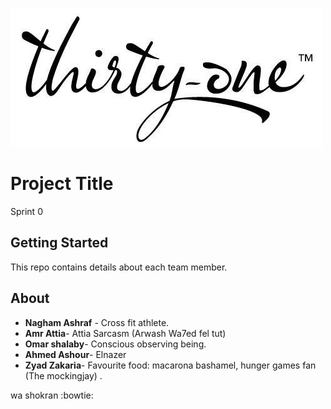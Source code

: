 ![](logo.jpg)
# Project Title

Sprint 0

## Getting Started

This repo contains details about each team member.



## About
* **Nagham Ashraf** - Cross fit athlete.
* **Amr Attia**- Attia Sarcasm (Arwash Wa7ed fel tut)
* **Omar shalaby**- Conscious observing being.
* **Ahmed Ashour**- Elnazer
* **Zyad Zakaria**- Favourite food: macarona bashamel, hunger games fan (The mockingjay) .

wa shokran :bowtie:
